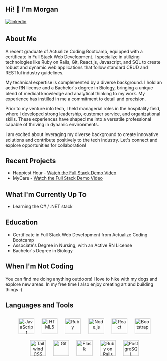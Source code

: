 ## Hi! 👋 I'm Morgan 

<a href="https://www.linkedin.com/in/morganwinkler1553/" target="_blank">
<img src=https://img.shields.io/badge/linkedin-%231E77B5.svg?&style=for-the-badge&logo=linkedin&logoColor=white alt=linkedin style="margin-bottom: 5px;" />
</a>
<br/>

## About Me
   
A recent graduate of Actualize Coding Bootcamp, equipped with a certificate in Full Stack Web Development. I specialize in utilizing technologies like Ruby on Rails, Git, React.js, Javascript, and SQL to create robust and dynamic web applications that follow standard CRUD and RESTful industry guidelines.

My technical expertise is complemented by a diverse background. I hold an active RN license and a Bachelor's degree in Biology, bringing a unique blend of medical knowledge and analytical thinking to my work. My experience has instilled in me a commitment to detail and precision.

Prior to my venture into tech, I held managerial roles in the hospitality field, where I developed strong leadership, customer service, and organizational skills. These experiences have shaped me into a versatile professional capable of thriving in dynamic environments.

I am excited about leveraging my diverse background to create innovative solutions and contribute positively to the tech industry. Let's connect and explore opportunities for collaboration!
<br/>  

## Recent Projects
- Happiest Hour - [Watch the Full Stack Demo Video](https://www.canva.com/design/DAF5Hh65lEw/YeSQG5KzlAA9cRqeFUt0SA/watch?utm_content=DAF5Hh65lEw&utm_campaign=designshare&utm_medium=link&utm_source=editor)
- MyCare - [Watch the Full Stack Demo Video](https://www.canva.com/design/DAF5lp5LN8s/yNOLy3GqF9jJ6vjmlGEs9w/watch?utm_content=DAF5lp5LN8s&utm_campaign=designshare&utm_medium=link&utm_source=editor)

## What I'm Currently Up To
- Learning the C# / .NET stack

## Education
- Certificate in Full Stack Web Development from Actualize Coding Bootcamp
- Associate's Degree in Nursing, with an Active RN License
- Bachelor's Degree in Biology

## When I'm Not Coding
You can find me doing anything outdoors! I love to hike with my dogs and explore new areas. In my free time I also enjoy creating art and building things :)

## Languages and Tools  
<div align="center">  
<a href="https://www.javascript.com/" target="_blank"><img style="margin: 10px" src="https://profilinator.rishav.dev/skills-assets/javascript-original.svg" alt="JavaScript" height="50" /></a>  
<a href="https://en.wikipedia.org/wiki/HTML5" target="_blank"><img style="margin: 10px" src="https://profilinator.rishav.dev/skills-assets/html5-original-wordmark.svg" alt="HTML5" height="50" /></a>  
<a href="https://www.ruby-lang.org/en/" target="_blank"><img style="margin: 10px" src="https://profilinator.rishav.dev/skills-assets/ruby-original-wordmark.svg" alt="Ruby" height="50" /></a>  
<a href="https://nodejs.org/" target="_blank"><img style="margin: 10px" src="https://profilinator.rishav.dev/skills-assets/nodejs-original-wordmark.svg" alt="Node.js" height="50" /></a>  
<a href="https://reactjs.org/" target="_blank"><img style="margin: 10px" src="https://profilinator.rishav.dev/skills-assets/react-original-wordmark.svg" alt="React" height="50" /></a>  
<a href="https://getbootstrap.com/docs/3.4/javascript/" target="_blank"><img style="margin: 10px" src="https://profilinator.rishav.dev/skills-assets/bootstrap-plain.svg" alt="Bootstrap" height="50" /></a>  
<a href="https://www.tailwindcss.com/" target="_blank"><img style="margin: 10px" src="https://profilinator.rishav.dev/skills-assets/tailwindcss.svg" alt="Tailwind CSS" height="50" /></a>  
<a href="https://github.com/" target="_blank"><img style="margin: 10px" src="https://profilinator.rishav.dev/skills-assets/git-scm-icon.svg" alt="Git" height="50" /></a>  
<a href="https://flask.palletsprojects.com/" target="_blank"><img style="margin: 10px" src="https://profilinator.rishav.dev/skills-assets/flask.png" alt="Flask" height="50" /></a>  
<a href="https://rubyonrails.org/" target="_blank"><img style="margin: 10px" src="https://profilinator.rishav.dev/skills-assets/rails-original-wordmark.svg" alt="Ruby on Rails" height="50" /></a>  
<a href="https://www.postgresql.org/" target="_blank"><img style="margin: 10px" src="https://profilinator.rishav.dev/skills-assets/postgresql-original-wordmark.svg" alt="PostgreSQL" height="50" /></a>  
</div>  
<br/>  

